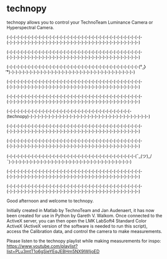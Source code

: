 # technopy
technopy allows you to control your TechnoTeam Luminance Camera or Hyperspectral Camera.

(-(-(-(-(-(-(-(-(-(-(-(-(-(-(-(-(-(-(-(-(-(-(-(-(-(-(-(-(-(-(-(-(-(-(-(-(-(-(-)-)-)-)-)-)-)-)-)-)-)-)-)-)-)-)-)-)-)-)-)-)-)-)-)-)-)-)-)-)-)-)-)-)-)-)-)

(-(-(-(-(-(-(-(-(-(-(-(-(-(-(-(-(-(-(-(-(-(-(-(-(-(-(-(-(-(-(-(-(-(-(-(-(-(-(-)-)-)-)-)-)-)-)-)-)-)-)-)-)-)-)-)-)-)-)-)-)-)-)-)-)-)-)-)-)-)-)-)-)-)-)-)

(-(-(-(-(-(-(-(-(-(-(-(-(-(-(-(-(-(-(-(-(-(-(-(-(-(-(-(-(-(-(-(-(-(-(-(-(-(° ͜ʖ ͡°)-)-)-)-)-)-)-)-)-)-)-)-)-)-)-)-)-)-)-)-)-)-)-)-)-)-)-)-)-)-)-)-)-)-)-)

(-(-(-(-(-(-(-(-(-(-(-(-(-(-(-(-(-(-(-(-(-(-(-(-(-(-(-(-(-(-(-(-(-(-(-(-(-(-(-)-)-)-)-)-)-)-)-)-)-)-)-)-)-)-)-)-)-)-)-)-)-)-)-)-)-)-)-)-)-)-)-)-)-)-)-)

(-(-(-(-(-(-(-(-(-(-(-(-(-(-(-(-(-(-(-(-(-(-(-(-(-(-(-(-(-(-(-(-(-(-(-(-(-(-(-)-)-)-)-)-)-)-)-)-)-)-)-)-)-)-)-)-)-)-)-)-)-)-)-)-)-)-)-)-)-)-)-)-)-)-)-)

(-(-(-(-(-(-(-(-(-(-(-(-(-(-(-(-(-(-(-(-(-(-(-(-(-(-(-(-(-(-(-(-(-(-(-(technopy)-)-)-)-)-)-)-)-)-)-)-)-)-)-)-)-)-)-)-)-)-)-)-)-)-)-)-)-)-)-)-)-)-)-)

(-(-(-(-(-(-(-(-(-(-(-(-(-(-(-(-(-(-(-(-(-(-(-(-(-(-(-(-(-(-(-(-(-(-(-(-(-(-(-)-)-)-)-)-)-)-)-)-)-)-)-)-)-)-)-)-)-)-)-)-)-)-)-)-)-)-)-)-)-)-)-)-)-)-)-)

(-(-(-(-(-(-(-(-(-(-(-(-(-(-(-(-(-(-(-(-(-(-(-(-(-(-(-(-(-(-(-(-(-(-(-(-(-(-(-)-)-)-)-)-)-)-)-)-)-)-)-)-)-)-)-)-)-)-)-)-)-)-)-)-)-)-)-)-)-)-)-)-)-)-)-)

(-(-(-(-(-(-(-(-(-(-(-(-(-(-(-(-(-(-(-(-(-(-(-(-(-(-(-(-(-(-(-(-(-(-(-(-(¯\_(ツ)_/¯)-)-)-)-)-)-)-)-)-)-)-)-)-)-)-)-)-)-)-)-)-)-)-)-)-)-)-)-)-)-)-)-)-)-)

(-(-(-(-(-(-(-(-(-(-(-(-(-(-(-(-(-(-(-(-(-(-(-(-(-(-(-(-(-(-(-(-(-(-(-(-(-(-(-)-)-)-)-)-)-)-)-)-)-)-)-)-)-)-)-)-)-)-)-)-)-)-)-)-)-)-)-)-)-)-)-)-)-)-)-)

(-(-(-(-(-(-(-(-(-(-(-(-(-(-(-(-(-(-(-(-(-(-(-(-(-(-(-(-(-(-(-(-(-(-(-(-(-(-(-)-)-)-)-)-)-)-)-)-)-)-)-)-)-)-)-)-)-)-)-)-)-)-)-)-)-)-)-)-)-)-)-)-)-)-)-)

Good afternoon and welcome to technopy.
 
Initially created in Matlab by TechnoTeam and Jan Audenaert, it has now been
created for use in Python by Gareth V. Walkom. Once connected to the ActiveX
server, you can then open the LMK LabSoft4 Standard Color ActiveX (ActiveX 
version of the software is needed to run this script), access the Calibration
data, and control the camera to make measurements.

Please listen to the technopy playlist while making measurements for inspo:
https://www.youtube.com/playlist?list=PLu3mtT1o6gSieYEqJEBHm5NX9lWljoED
